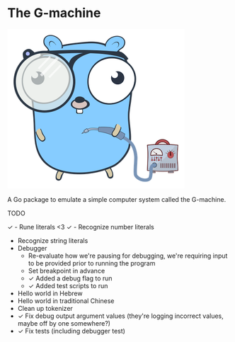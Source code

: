 # The G-machine

![](img/soldering.png)

A Go package to emulate a simple computer system called the G-machine.

TODO

✓ - Rune literals <3
✓ - Recognize number literals
- Recognize string literals
- Debugger
    - Re-evaluate how we're pausing for debugging, we're requiring input to be provided prior to running the program
    - Set breakpoint in advance
    - ✓ Added a debug flag to run
    - ✓ Added test scripts to run
- Hello world in Hebrew
- Hello world in traditional Chinese
- Clean up tokenizer
- ✓ Fix debug output argument values (they're logging incorrect values, maybe off by one somewhere?)
- ✓ Fix tests (including debugger test)